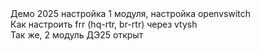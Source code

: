 <meta name="description" content="Ваше новое описание страницы">
Демо 2025 настройка 1 модуля, настройка openvswitch <br>
Как настроить frr (hq-rtr, br-rtr) через vtysh <br>
Так же, 2 модуль ДЭ25 открыт
